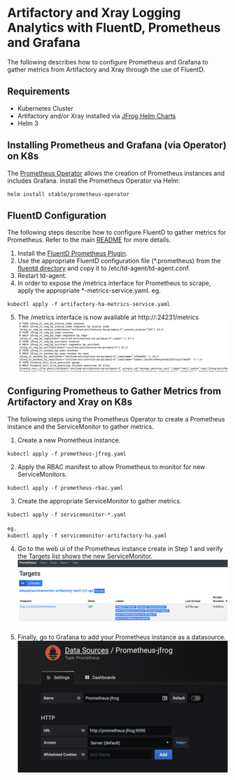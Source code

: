 # Artifactory and Xray Logging Analytics with FluentD, Prometheus and Grafana
The following describes how to configure Prometheus and Grafana to gather metrics from Artifactory and Xray through the use of FluentD.

## Requirements
* Kubernetes Cluster
* Artifactory and/or Xray installed via [JFrog Helm Charts](https://github.com/jfrog/charts)
* Helm 3

## Installing Prometheus and Grafana (via Operator) on K8s
The [Prometheus Operator](https://coreos.com/operators/prometheus/docs/latest/) allows the creation of Prometheus instances and includes Grafana. Install the Prometheus Operator via Helm:

```
helm install stable/prometheus-operator
```

## FluentD Configuration
The following steps describe how to configure FluentD to gather metrics for Prometheus. Refer to the main [README](../README.md) for more details.
1. Install the [FluentD Prometheus Plugin](https://github.com/fluent/fluent-plugin-prometheus).
2. Use the appropriate FluentD configuration file (*.prometheus) from the [fluentd directory](../fluentd) and copy it to /etc/td-agent/td-agent.conf.
3. Restart td-agent.
4. In order to expose the /metrics interface for Prometheus to scrape, apply the appropriate *-metrics-service.yaml.
eg.
```
kubectl apply -f artifactory-ha-metrics-service.yaml
```
5. The /metrics interface is now available at http://<service>:24231/metrics
![metrics](images/metrics.png)

## Configuring Prometheus to Gather Metrics from Artifactory and Xray on K8s
The following steps using the Prometheus Operator to create a Prometheus instance and the ServiceMonitor to gather metrics.
1. Create a new Prometheus instance.
```
kubectl apply -f prometheus-jfrog.yaml
```
2. Apply the RBAC manifest to allow Prometheus to monitor for new ServiceMonitors.
```
kubectl apply -f prometheus-rbac.yaml
```
3. Create the appropriate ServiceMonitor to gather metrics.
```
kubectl apply -f servicemonitor-*.yaml

eg.
kubectl apply -f servicemonitor-artifactory-ha.yaml
```
4. Go to the web ui of the Prometheus instance create in Step 1 and verify the Targets list shows the new ServiceMonitor.
![targets](images/targets.png)

5. Finally, go to Grafana to add your Prometheus instance as a datasource.
![datasource](images/datasource.png)